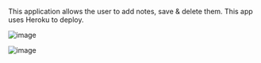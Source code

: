 This application allows the user to add notes, save & delete them. This app uses Heroku to deploy.

![image](https://user-images.githubusercontent.com/104907412/185415380-63fbcbcb-6ae5-47f4-8037-10c294922fbf.png)


![image](https://user-images.githubusercontent.com/104907412/185415412-b2686508-67f8-4812-a078-a12a0a55acb5.png)
